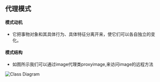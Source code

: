 ## 代理模式

#### 模式动机

* 它把事物对象和其具体行为、具体特征分离开来，使它们可以各自独立的变化。


#### 模式结构

* 如图所示我们可以通过image代理类proxyimage,来访问image的远程方法

![Class Diagram](http://www.plantuml.com/plantuml/proxy?src=https://raw.githubusercontent.com/yueyangtian/Design-pattern/master/UML/proxy.puml)
